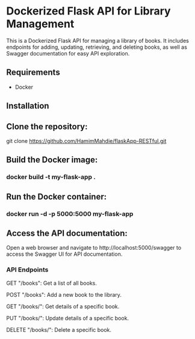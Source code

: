 # Dockerized Flask API for Library Management

This is a Dockerized Flask API for managing a library of books. It includes endpoints for adding, updating, retrieving, and deleting books, as well as Swagger documentation for easy API exploration.

## Requirements

- Docker

## Installation

## Clone the repository:
   git clone https://github.com/HamimMahdie/flaskApp-RESTful.git
   
## Build the Docker image:

### docker build -t my-flask-app .

## Run the Docker container:

### docker run -d -p 5000:5000 my-flask-app

## Access the API documentation:

Open a web browser and navigate to http://localhost:5000/swagger to access the Swagger UI for API documentation.


### API Endpoints
GET "/books": Get a list of all books.

POST "/books": Add a new book to the library.

GET "/books/<index>": Get details of a specific book.

PUT "/books/<index>": Update details of a specific book.

DELETE "/books/<index>": Delete a specific book.
